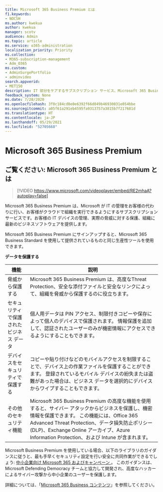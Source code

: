 ```yaml
---
title: Microsoft 365 Business Premium とは
f1.keywords:
- NOCSH
ms.author: kwekua
author: kwekua
manager: scotv
audience: Admin
ms.topic: article
ms.service: o365-administration
localization_priority: Priority
ms.collection:
- M365-subscription-management
- Adm_O365
ms.custom:
- AdminSurgePortfolio
- adminvideo
search.appverid:
- MET150
description: IT 部分をケアするサブスクリプション サービス、Microsoft 365 Business Premium について説明します。
feedback_system: None
ms.date: 7/28/2020
ms.openlocfilehash: 3f0c184cd0e0e6392f66d049b46930031e054bbe
ms.sourcegitcommit: a05f61a291eb4595fa9313757a3815b7f217681d
ms.translationtype: HT
ms.contentlocale: ja-JP
ms.lasthandoff: 05/29/2021
ms.locfileid: "52705668"
---
```

# <a name="microsoft-365-business-premium"></a>Microsoft 365 Business Premium

## <a name="watch-what-is-microsoft-365-business-premium"></a>ご覧ください: Microsoft 365 Business Premium とは

> [!VIDEO https://www.microsoft.com/videoplayer/embed/RE2mhaA?autoplay=false]

Microsoft 365 Business Premium は、Microsoft が IT の管理をお客様の代わりに行い、お客様がクラウドで組織を実行できるようにするサブスクリプションサービスです。お客様の IT デバイスの管理、実際の脅威に対する保護、組織に最新のビジネスソフトウェアを提供します。

Microsoft 365 Business Premium にサインアップすると、Microsoft 365 Business Standard を使用して提供されているものと同じ生産性ツールを使用できます。

**データを保護する**


|機能|説明|
| --- | --- |
| 脅威から保護する | Microsoft 365 Business Premium は、高度なThreat Protection、安全な添付ファイルと安全なリンクによって、組織を脅威から保護するのに役立ちます。 |
| セキュリティで保護されたビジネス データ | 個人用データは PIN アクセス、制限付きコピーや保存によって個人のデバイスで保護されます。 情報保護を追加して、認証されたユーザーのみが機密情報にアクセスできるようにすることもできます。 |
| デバイスをセキュリティで保護する | コピーや貼り付けなどのモバイルアクセスを制限することで、デバイス上の作業ファイルを保護することができます。 登録されているモバイル デバイスの紛失または盗難があった場合は、ビジネス データを選択的にデバイスからワイプすることもできます。 |
| その他のセキュリティ機能 | Microsoft 365 Business Premium の高度な機能を使用すると、サイバー アタックからビジネスを保護し、機密情報を保護できます。 この機能には、Office 365 Advanced Threat Protection、データ損失防止ポリシー (DLP)、Exchange Online アーカイブ、Azure Information Protection、および Intune が含まれます。 |

Microsoft Business Premium を使用している場合、以下のライブラリのガイダンスに従うと、最も手早くセキュリティ設定を行い安全に共同作業ができるでしょう: [中小企業向け Microsoft 365 およびキャンペーン ](../campaigns/index.md)。 このガイダンスは、Microsoft Defending Democracy チームと協力して開発され、高度なハッカーによるサイバー攻撃から中小企業のユーザーを保護します。 

詳細については、「[Microsoft 365 Business コンテンツ](../business/index.yml)」を参照してください。